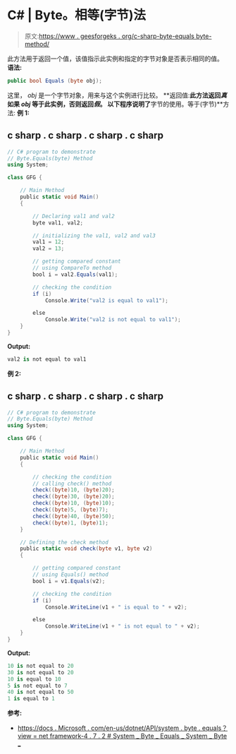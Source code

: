 # C# | Byte。相等(字节)法

> 原文:[https://www . geesforgeks . org/c-sharp-byte-equals byte-method/](https://www.geeksforgeeks.org/c-sharp-byte-equalsbyte-method/)

此方法用于返回一个值，该值指示此实例和指定的字节对象是否表示相同的值。
**语法:**

```cs
public bool Equals (byte obj);
```

这里， *obj* 是一个字节对象，用来与这个实例进行比较。
**返回值:**此方法返回*真*如果 *obj* 等于此实例，否则返回*假*。
以下程序说明了**字节的使用。等于(字节)**方法:
**例 1:**

## c sharp . c sharp . c sharp . c sharp

```cs
// C# program to demonstrate
// Byte.Equals(byte) Method
using System;

class GFG {

    // Main Method
    public static void Main()
    {

        // Declaring val1 and val2
        byte val1, val2;

        // initializing the val1, val2 and val3
        val1 = 12;
        val2 = 13;

        // getting compared constant
        // using CompareTo method
        bool i = val2.Equals(val1);

        // checking the condition
        if (i)
            Console.Write("val2 is equal to val1");

        else
            Console.Write("val2 is not equal to val1");
    }
}
```

**Output:** 

```cs
val2 is not equal to val1
```

**例 2:**

## c sharp . c sharp . c sharp . c sharp

```cs
// C# program to demonstrate
// Byte.Equals(byte) Method
using System;

class GFG {

    // Main Method
    public static void Main()
    {

        // checking the condition
        // calling check() method
        check((byte)10, (byte)20);
        check((byte)30, (byte)20);
        check((byte)10, (byte)10);
        check((byte)5, (byte)7);
        check((byte)40, (byte)50);
        check((byte)1, (byte)1);
    }

    // Defining the check method
    public static void check(byte v1, byte v2)
    {

        // getting compared constant
        // using Equals() method
        bool i = v1.Equals(v2);

        // checking the condition
        if (i)
            Console.WriteLine(v1 + " is equal to " + v2);

        else
            Console.WriteLine(v1 + " is not equal to " + v2);
    }
}
```

**Output:** 

```cs
10 is not equal to 20
30 is not equal to 20
10 is equal to 10
5 is not equal to 7
40 is not equal to 50
1 is equal to 1
```

**参考:**

*   [https://docs . Microsoft . com/en-us/dotnet/API/system . byte . equals？view = net framework-4 . 7 . 2 # System _ Byte _ Equals _ System _ Byte _](https://docs.microsoft.com/en-us/dotnet/api/system.byte.equals?view=netframework-4.7.2#System_Byte_Equals_System_Byte_)